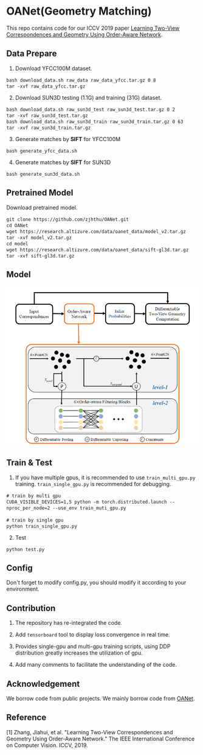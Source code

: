 # OANet(Geometry Matching)
This repo contains code for our ICCV 2019 paper [Learning Two-View Correspondences and Geometry Using Order-Aware Network](https://arxiv.org/abs/1908.04964).

## Data Prepare

1. Download YFCC100M dataset. 
```
bash download_data.sh raw_data raw_data_yfcc.tar.gz 0 8
tar -xvf raw_data_yfcc.tar.gz
```

2. Download SUN3D testing (1.1G) and training (31G) dataset. 
```
bash download_data.sh raw_sun3d_test raw_sun3d_test.tar.gz 0 2
tar -xvf raw_sun3d_test.tar.gz
bash download_data.sh raw_sun3d_train raw_sun3d_train.tar.gz 0 63
tar -xvf raw_sun3d_train.tar.gz
```

3. Generate matches by **SIFT** for YFCC100M
```
bash generate_yfcc_data.sh
```

4. Generate matches by **SIFT** for SUN3D
```
bash generate_sun3d_data.sh
```

## Pretrained Model
Download pretrained model. 

```
git clone https://github.com/zjhthu/OANet.git 
cd OANet 
wget https://research.altizure.com/data/oanet_data/model_v2.tar.gz 
tar -xvf model_v2.tar.gz
cd model
wget https://research.altizure.com/data/oanet_data/sift-gl3d.tar.gz
tar -xvf sift-gl3d.tar.gz
```

## Model

<div align=center><img src ="source/model.png" style="zoom:100%;"/></div>

## Train & Test

1. If you have multiple gpus, it is recommended to use `train_multi_gpu.py` training. `train_single_gpu.py` is recommended for debugging.

```
# train by multi gpu
CUDA_VISIBLE_DEVICES=1,5 python -m torch.distributed.launch --nproc_per_node=2 --use_env train_muti_gpu.py

# train by single gpu
python train_single_gpu.py
```

2. Test

```
python test.py
```

## Config

Don't forget to modify config.py, you should modify it according to your environment.

## Contribution

1. The repository has re-integrated the code.

2. Add `tensorboard` tool to display loss convergence in real time. 

3. Provides single-gpu and multi-gpu training scripts, using DDP distribution greatly increases the utilization of gpu.

4. Add many comments to facilitate the understanding of the code.

## Acknowledgement

We borrow code from public projects. We mainly borrow code from [OANet](https://github.com/zjhthu/OANet).

## Reference

[1] Zhang, Jiahui, et al. "Learning Two-View Correspondences and Geometry Using Order-Aware Network." The IEEE International Conference on Computer Vision. ICCV, 2019.
